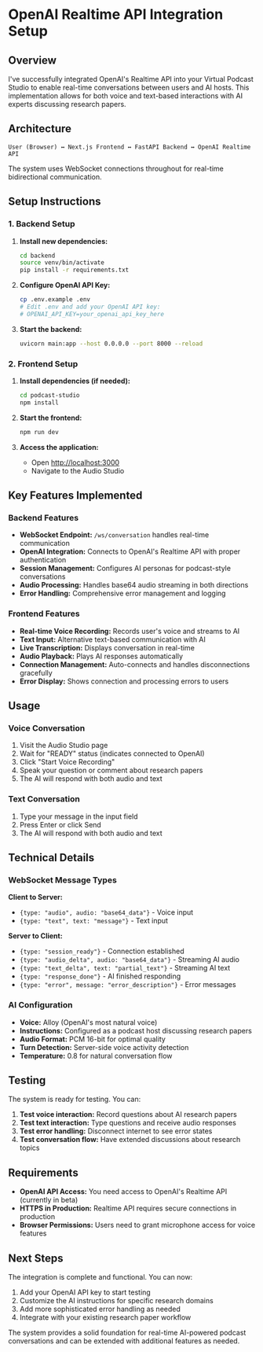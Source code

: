 # OpenAI Realtime API Integration Setup

## Overview

I've successfully integrated OpenAI's Realtime API into your Virtual Podcast Studio to enable real-time conversations between users and AI hosts. This implementation allows for both voice and text-based interactions with AI experts discussing research papers.

## Architecture

```text
User (Browser) ↔ Next.js Frontend ↔ FastAPI Backend ↔ OpenAI Realtime API
```

The system uses WebSocket connections throughout for real-time bidirectional communication.

## Setup Instructions

### 1. Backend Setup

1. **Install new dependencies:**

   ```bash
   cd backend
   source venv/bin/activate
   pip install -r requirements.txt
   ```

2. **Configure OpenAI API Key:**

   ```bash
   cp .env.example .env
   # Edit .env and add your OpenAI API key:
   # OPENAI_API_KEY=your_openai_api_key_here
   ```

3. **Start the backend:**

   ```bash
   uvicorn main:app --host 0.0.0.0 --port 8000 --reload
   ```

### 2. Frontend Setup

1. **Install dependencies (if needed):**

   ```bash
   cd podcast-studio
   npm install
   ```

2. **Start the frontend:**

   ```bash
   npm run dev
   ```

3. **Access the application:**

   - Open [http://localhost:3000](http://localhost:3000)
   - Navigate to the Audio Studio

## Key Features Implemented

### Backend Features

- **WebSocket Endpoint:** `/ws/conversation` handles real-time communication
- **OpenAI Integration:** Connects to OpenAI's Realtime API with proper authentication
- **Session Management:** Configures AI personas for podcast-style conversations
- **Audio Processing:** Handles base64 audio streaming in both directions
- **Error Handling:** Comprehensive error management and logging

### Frontend Features

- **Real-time Voice Recording:** Records user's voice and streams to AI
- **Text Input:** Alternative text-based communication with AI
- **Live Transcription:** Displays conversation in real-time
- **Audio Playback:** Plays AI responses automatically
- **Connection Management:** Auto-connects and handles disconnections gracefully
- **Error Display:** Shows connection and processing errors to users

## Usage

### Voice Conversation

1. Visit the Audio Studio page
2. Wait for "READY" status (indicates connected to OpenAI)
3. Click "Start Voice Recording"
4. Speak your question or comment about research papers
5. The AI will respond with both audio and text

### Text Conversation

1. Type your message in the input field
2. Press Enter or click Send
3. The AI will respond with both audio and text

## Technical Details

### WebSocket Message Types

**Client to Server:**

- `{type: "audio", audio: "base64_data"}` - Voice input
- `{type: "text", text: "message"}` - Text input

**Server to Client:**

- `{type: "session_ready"}` - Connection established
- `{type: "audio_delta", audio: "base64_data"}` - Streaming AI audio
- `{type: "text_delta", text: "partial_text"}` - Streaming AI text
- `{type: "response_done"}` - AI finished responding
- `{type: "error", message: "error_description"}` - Error messages

### AI Configuration

- **Voice:** Alloy (OpenAI's most natural voice)
- **Instructions:** Configured as a podcast host discussing research papers
- **Audio Format:** PCM 16-bit for optimal quality
- **Turn Detection:** Server-side voice activity detection
- **Temperature:** 0.8 for natural conversation flow

## Testing

The system is ready for testing. You can:

1. **Test voice interaction:** Record questions about AI research papers
2. **Test text interaction:** Type questions and receive audio responses
3. **Test error handling:** Disconnect internet to see error states
4. **Test conversation flow:** Have extended discussions about research topics

## Requirements

- **OpenAI API Access:** You need access to OpenAI's Realtime API (currently in beta)
- **HTTPS in Production:** Realtime API requires secure connections in production
- **Browser Permissions:** Users need to grant microphone access for voice features

## Next Steps

The integration is complete and functional. You can now:

1. Add your OpenAI API key to start testing
2. Customize the AI instructions for specific research domains
3. Add more sophisticated error handling as needed
4. Integrate with your existing research paper workflow

The system provides a solid foundation for real-time AI-powered podcast conversations and can be extended with additional features as needed.
